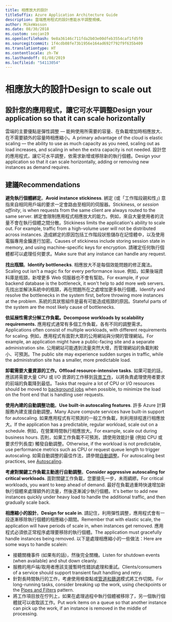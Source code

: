 ```yaml
---
title: 相應放大的設計
titleSuffix: Azure Application Architecture Guide
description: 雲端應用程式的設計應能水平調整規模。
author: MikeWasson
ms.date: 08/30/2018
ms.custom: seojan19
ms.openlocfilehash: 9e8a36146c711fda2b03e00dfeb3554caf1fd5f0
ms.sourcegitcommit: 1f4cdb08fe73b1956e164ad692f792f9f635b409
ms.translationtype: HT
ms.contentlocale: zh-TW
ms.lasthandoff: 01/08/2019
ms.locfileid: "54113054"
---
```

# <a name="design-to-scale-out"></a><span data-ttu-id="f3195-103">相應放大的設計</span><span class="sxs-lookup"><span data-stu-id="f3195-103">Design to scale out</span></span>

## <a name="design-your-application-so-that-it-can-scale-horizontally"></a><span data-ttu-id="f3195-104">設計您的應用程式，讓它可水平調整</span><span class="sxs-lookup"><span data-stu-id="f3195-104">Design your application so that it can scale horizontally</span></span>

<span data-ttu-id="f3195-105">雲端的主要優點是彈性調整 &mdash; 能夠使用所需要的容量、在負載增加時相應放大、在不需要額外的容量時相應縮小。</span><span class="sxs-lookup"><span data-stu-id="f3195-105">A primary advantage of the cloud is elastic scaling &mdash; the ability to use as much capacity as you need, scaling out as load increases, and scaling in when the extra capacity is not needed.</span></span> <span data-ttu-id="f3195-106">設計您的應用程式，讓它可水平調整，依需求新增或移除新的執行個體。</span><span class="sxs-lookup"><span data-stu-id="f3195-106">Design your application so that it can scale horizontally, adding or removing new instances as demand requires.</span></span>

## <a name="recommendations"></a><span data-ttu-id="f3195-107">建議</span><span class="sxs-lookup"><span data-stu-id="f3195-107">Recommendations</span></span>

<span data-ttu-id="f3195-108">**避免執行個體綁定**。</span><span class="sxs-lookup"><span data-stu-id="f3195-108">**Avoid instance stickiness**.</span></span> <span data-ttu-id="f3195-109">綁定 (或「工作階段親和性」) 意指來自相同用戶端的要求一定會路由至相同的伺服器。</span><span class="sxs-lookup"><span data-stu-id="f3195-109">Stickiness, or *session affinity*, is when requests from the same client are always routed to the same server.</span></span> <span data-ttu-id="f3195-110">綁定會限制應用程式相應放大的能力。例如，來自大量使用者的流量不會在執行個體之間分散。</span><span class="sxs-lookup"><span data-stu-id="f3195-110">Stickiness limits the application's ability to scale out. For example, traffic from a high-volume user will not be distributed across instances.</span></span> <span data-ttu-id="f3195-111">造成綁定的原因包括工作階段狀態儲存在記憶體中，以及使用電腦專用金鑰進行加密。</span><span class="sxs-lookup"><span data-stu-id="f3195-111">Causes of stickiness include storing session state in memory, and using machine-specific keys for encryption.</span></span> <span data-ttu-id="f3195-112">請確定任何執行個體都可以處理任何要求。</span><span class="sxs-lookup"><span data-stu-id="f3195-112">Make sure that any instance can handle any request.</span></span>

<span data-ttu-id="f3195-113">**找出瓶頸**。</span><span class="sxs-lookup"><span data-stu-id="f3195-113">**Identify bottlenecks**.</span></span> <span data-ttu-id="f3195-114">相應放大不是每個效能問題的修正魔法。</span><span class="sxs-lookup"><span data-stu-id="f3195-114">Scaling out isn't a magic fix for every performance issue.</span></span> <span data-ttu-id="f3195-115">例如，如果後端資料庫是瓶頸，新增更多 Web 伺服器也不會有幫助。</span><span class="sxs-lookup"><span data-stu-id="f3195-115">For example, if your backend database is the bottleneck, it won't help to add more web servers.</span></span> <span data-ttu-id="f3195-116">先找出並解決系統中的瓶頸，再在問題所在之處增加更多執行個體。</span><span class="sxs-lookup"><span data-stu-id="f3195-116">Identify and resolve the bottlenecks in the system first, before throwing more instances at the problem.</span></span> <span data-ttu-id="f3195-117">系統的具狀態組件是最有可能造成瓶頸的原因。</span><span class="sxs-lookup"><span data-stu-id="f3195-117">Stateful parts of the system are the most likely cause of bottlenecks.</span></span>

<span data-ttu-id="f3195-118">**依延展性需求分解工作負載。**</span><span class="sxs-lookup"><span data-stu-id="f3195-118">**Decompose workloads by scalability requirements.**</span></span>  <span data-ttu-id="f3195-119">應用程式通常有多個工作負載，各有不同的調整需求。</span><span class="sxs-lookup"><span data-stu-id="f3195-119">Applications often consist of multiple workloads, with different requirements for scaling.</span></span> <span data-ttu-id="f3195-120">例如，應用程式有面對大眾的公用網站與分開的管理網站。</span><span class="sxs-lookup"><span data-stu-id="f3195-120">For example, an application might have a public-facing site and a separate administration site.</span></span> <span data-ttu-id="f3195-121">公用網站可能遇到流量突然大增，而管理網站的負載則較小、可預測。</span><span class="sxs-lookup"><span data-stu-id="f3195-121">The public site may experience sudden surges in traffic, while the administration site has a smaller, more predictable load.</span></span>

<span data-ttu-id="f3195-122">**卸載需要大量資源的工作。**</span><span class="sxs-lookup"><span data-stu-id="f3195-122">**Offload resource-intensive tasks.**</span></span> <span data-ttu-id="f3195-123">如果可能的話，應該將需要大量 CPU 或 I/O 資源的工作移到[背景工作][background-jobs]，以將負責處理使用者要求的前端的負載降到最低。</span><span class="sxs-lookup"><span data-stu-id="f3195-123">Tasks that require a lot of CPU or I/O resources should be moved to [background jobs][background-jobs] when possible, to minimize the load on the front end that is handling user requests.</span></span>

<span data-ttu-id="f3195-124">**使用內建的自動調整功能**。</span><span class="sxs-lookup"><span data-stu-id="f3195-124">**Use built-in autoscaling features**.</span></span> <span data-ttu-id="f3195-125">許多 Azure 計算服務內建支援自動調整。</span><span class="sxs-lookup"><span data-stu-id="f3195-125">Many Azure compute services have built-in support for autoscaling.</span></span> <span data-ttu-id="f3195-126">如果應用程式有可預測的一般工作負載，則利用排程進行相應放大。</span><span class="sxs-lookup"><span data-stu-id="f3195-126">If the application has a predictable, regular workload, scale out on a schedule.</span></span> <span data-ttu-id="f3195-127">例如，在營業時間執行相應放大。</span><span class="sxs-lookup"><span data-stu-id="f3195-127">For example, scale out during business hours.</span></span> <span data-ttu-id="f3195-128">否則，如果工作負載不可預測，請使用效能計量 (例如 CPU 或要求佇列長度) 觸發自動調整。</span><span class="sxs-lookup"><span data-stu-id="f3195-128">Otherwise, if the workload is not predictable, use performance metrics such as CPU or request queue length to trigger autoscaling.</span></span> <span data-ttu-id="f3195-129">如需自動調整的最佳作法，請參閱[自動調整][autoscaling]。</span><span class="sxs-lookup"><span data-stu-id="f3195-129">For autoscaling best practices, see [Autoscaling][autoscaling].</span></span>

<span data-ttu-id="f3195-130">**考慮對關鍵工作負載主動進行自動調整**。</span><span class="sxs-lookup"><span data-stu-id="f3195-130">**Consider aggressive autoscaling for critical workloads**.</span></span> <span data-ttu-id="f3195-131">面對關鍵工作負載，您要搶先一步，未雨綢繆。</span><span class="sxs-lookup"><span data-stu-id="f3195-131">For critical workloads, you want to keep ahead of demand.</span></span> <span data-ttu-id="f3195-132">最好在負載過重時快速增加新執行個體來處理額外的流量，然後逐漸減少執行個體。</span><span class="sxs-lookup"><span data-stu-id="f3195-132">It's better to add new instances quickly under heavy load to handle the additional traffic, and then gradually scale back.</span></span>

<span data-ttu-id="f3195-133">**相應縮小的設計**。</span><span class="sxs-lookup"><span data-stu-id="f3195-133">**Design for scale in**.</span></span>  <span data-ttu-id="f3195-134">請記住，利用彈性調整，應用程式會有一段逐漸移除執行個體的相應縮小期間。</span><span class="sxs-lookup"><span data-stu-id="f3195-134">Remember that with elastic scale, the application will have periods of scale in, when instances get removed.</span></span> <span data-ttu-id="f3195-135">應用程式必須依正常程序處理要移除的執行個體。</span><span class="sxs-lookup"><span data-stu-id="f3195-135">The application must gracefully handle instances being removed.</span></span> <span data-ttu-id="f3195-136">以下是處理相應縮小的一些做法：</span><span class="sxs-lookup"><span data-stu-id="f3195-136">Here are some ways to handle scalein:</span></span>

- <span data-ttu-id="f3195-137">接聽關機事件 (如果有的話)，然後完全關機。</span><span class="sxs-lookup"><span data-stu-id="f3195-137">Listen for shutdown events (when available) and shut down cleanly.</span></span>
- <span data-ttu-id="f3195-138">服務的用戶端/取用者應該支援暫時性錯誤處理和重試。</span><span class="sxs-lookup"><span data-stu-id="f3195-138">Clients/consumers of a service should support transient fault handling and retry.</span></span>
- <span data-ttu-id="f3195-139">針對長時間執行的工作，考慮使用檢查點或[管道和篩選][pipes-filters-pattern]模式將工作切開。</span><span class="sxs-lookup"><span data-stu-id="f3195-139">For long-running tasks, consider breaking up the work, using checkpoints or the [Pipes and Filters][pipes-filters-pattern] pattern.</span></span>
- <span data-ttu-id="f3195-140">將工作項目放在佇列上，如果在處理過程中執行個體被移除了，另一個執行個體就可以收取該工作。</span><span class="sxs-lookup"><span data-stu-id="f3195-140">Put work items on a queue so that another instance can pick up the work, if an instance is removed in the middle of processing.</span></span>

<!-- links -->

[autoscaling]: ../../best-practices/auto-scaling.md
[background-jobs]: ../../best-practices/background-jobs.md
[pipes-filters-pattern]: ../../patterns/pipes-and-filters.md
